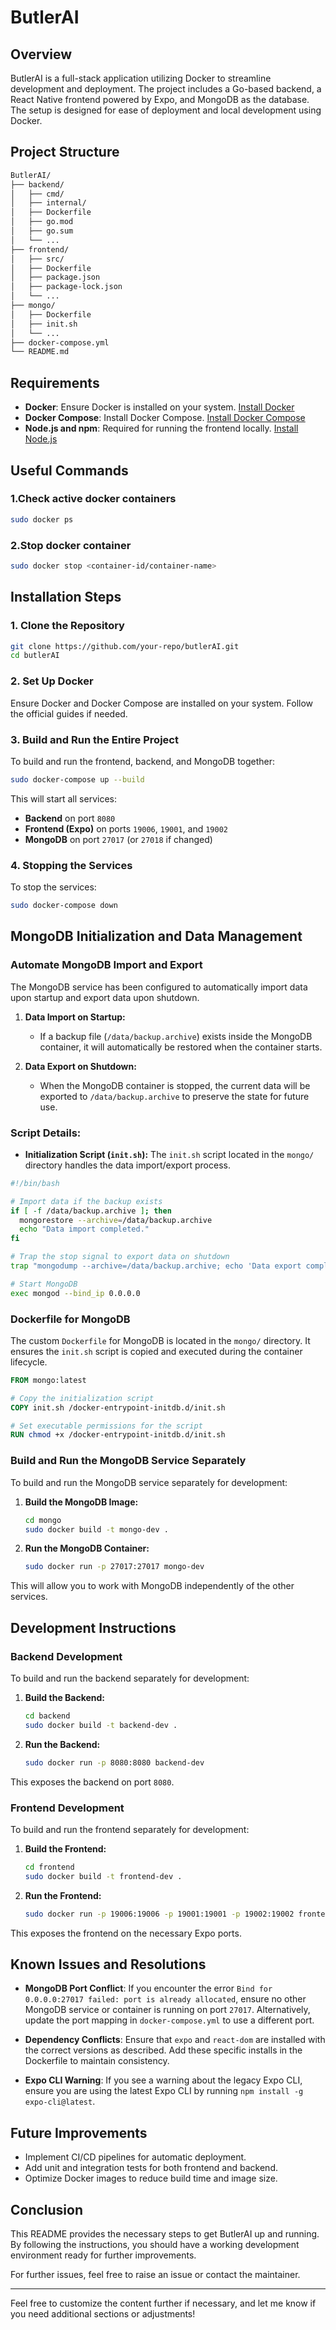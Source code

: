 # ButlerAI

## Overview
ButlerAI is a full-stack application utilizing Docker to streamline development and deployment. The project includes a Go-based backend, a React Native frontend powered by Expo, and MongoDB as the database. The setup is designed for ease of deployment and local development using Docker.

## Project Structure
```bash
ButlerAI/
├── backend/
│   ├── cmd/
│   ├── internal/
│   ├── Dockerfile
│   ├── go.mod
│   ├── go.sum
│   └── ...
├── frontend/
│   ├── src/
│   ├── Dockerfile
│   ├── package.json
│   ├── package-lock.json
│   └── ...
├── mongo/
│   ├── Dockerfile
│   ├── init.sh
│   └── ...
├── docker-compose.yml
└── README.md
```

## Requirements
- **Docker**: Ensure Docker is installed on your system. [Install Docker](https://docs.docker.com/get-docker/)
- **Docker Compose**: Install Docker Compose. [Install Docker Compose](https://docs.docker.com/compose/install/)
- **Node.js and npm**: Required for running the frontend locally. [Install Node.js](https://nodejs.org/)

## Useful Commands

### 1.Check active docker containers
```bash
sudo docker ps
``` 

### 2.Stop docker container
```bash
sudo docker stop <container-id/container-name>
``` 



## Installation Steps

### 1. Clone the Repository
```bash
git clone https://github.com/your-repo/butlerAI.git
cd butlerAI
```

### 2. Set Up Docker
Ensure Docker and Docker Compose are installed on your system. Follow the official guides if needed.

### 3. Build and Run the Entire Project

To build and run the frontend, backend, and MongoDB together:

```bash
sudo docker-compose up --build
```

This will start all services:
- **Backend** on port `8080`
- **Frontend (Expo)** on ports `19006`, `19001`, and `19002`
- **MongoDB** on port `27017` (or `27018` if changed)

### 4. Stopping the Services
To stop the services:

```bash
sudo docker-compose down
```

## MongoDB Initialization and Data Management

### Automate MongoDB Import and Export

The MongoDB service has been configured to automatically import data upon startup and export data upon shutdown.

1. **Data Import on Startup:**
   - If a backup file (`/data/backup.archive`) exists inside the MongoDB container, it will automatically be restored when the container starts.

2. **Data Export on Shutdown:**
   - When the MongoDB container is stopped, the current data will be exported to `/data/backup.archive` to preserve the state for future use.

### Script Details:
- **Initialization Script (`init.sh`):**
  The `init.sh` script located in the `mongo/` directory handles the data import/export process.

```bash
#!/bin/bash

# Import data if the backup exists
if [ -f /data/backup.archive ]; then
  mongorestore --archive=/data/backup.archive
  echo "Data import completed."
fi

# Trap the stop signal to export data on shutdown
trap "mongodump --archive=/data/backup.archive; echo 'Data export completed.'" SIGTERM

# Start MongoDB
exec mongod --bind_ip 0.0.0.0
```

### Dockerfile for MongoDB
The custom `Dockerfile` for MongoDB is located in the `mongo/` directory. It ensures the `init.sh` script is copied and executed during the container lifecycle.

```Dockerfile
FROM mongo:latest

# Copy the initialization script
COPY init.sh /docker-entrypoint-initdb.d/init.sh

# Set executable permissions for the script
RUN chmod +x /docker-entrypoint-initdb.d/init.sh
```

### Build and Run the MongoDB Service Separately

To build and run the MongoDB service separately for development:

1. **Build the MongoDB Image:**
   ```bash
   cd mongo
   sudo docker build -t mongo-dev .
   ```

2. **Run the MongoDB Container:**
   ```bash
   sudo docker run -p 27017:27017 mongo-dev
   ```

This will allow you to work with MongoDB independently of the other services.

## Development Instructions

### Backend Development
To build and run the backend separately for development:

1. **Build the Backend:**
   ```bash
   cd backend
   sudo docker build -t backend-dev .
   ```

2. **Run the Backend:**
   ```bash
   sudo docker run -p 8080:8080 backend-dev
   ```

This exposes the backend on port `8080`.

### Frontend Development
To build and run the frontend separately for development:

1. **Build the Frontend:**
   ```bash
   cd frontend
   sudo docker build -t frontend-dev .
   ```

2. **Run the Frontend:**
   ```bash
   sudo docker run -p 19006:19006 -p 19001:19001 -p 19002:19002 frontend-dev
   ```

This exposes the frontend on the necessary Expo ports.

## Known Issues and Resolutions

- **MongoDB Port Conflict**: If you encounter the error `Bind for 0.0.0.0:27017 failed: port is already allocated`, ensure no other MongoDB service or container is running on port `27017`. Alternatively, update the port mapping in `docker-compose.yml` to use a different port.

- **Dependency Conflicts**: Ensure that `expo` and `react-dom` are installed with the correct versions as described. Add these specific installs in the Dockerfile to maintain consistency.

- **Expo CLI Warning**: If you see a warning about the legacy Expo CLI, ensure you are using the latest Expo CLI by running `npm install -g expo-cli@latest`.

## Future Improvements
- Implement CI/CD pipelines for automatic deployment.
- Add unit and integration tests for both frontend and backend.
- Optimize Docker images to reduce build time and image size.

## Conclusion
This README provides the necessary steps to get ButlerAI up and running. By following the instructions, you should have a working development environment ready for further improvements.

For further issues, feel free to raise an issue or contact the maintainer.

---

Feel free to customize the content further if necessary, and let me know if you need additional sections or adjustments!




